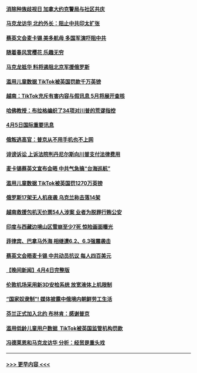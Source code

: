 #### [消除种族歧视日 加拿大约克警局与社区共庆](../pages/prog202/a103684016.md?t=04060343) 
#### [马克龙访华 北约外长：阻止中共印太扩张](../pages/prog202/a103683972.md?t=04060343) 
#### [蔡英文会麦卡锡 美多航母 多国军演吓阻中共](../pages/prog202/a103683968.md?t=04060343) 
#### [随着春风赏樱花 乐趣无穷](../pages/prog202/a103683976.md?t=04060343) 
#### [马克龙抵华 料将遏阻北京军援俄罗斯](../pages/prog202/a103683965.md?t=04060343) 
#### [滥用儿童数据 TikTok被英国罚款千万英镑](../pages/prog202/a103683863.md?t=04060343) 
#### [越南：TikTok充斥有害内容与假讯息 5月将展开查核](../pages/prog202/a103683809.md?t=04060343) 
#### [哈佛教授：布拉格编织了34项对川普的荒谬指控](../pages/prog202/a103683737.md?t=04060343) 
#### [4月5日国际重要讯息](../pages/prog202/a103683752.md?t=04060343) 
#### [俄叛逃高官：普京从不用手机也不上网](../pages/prog202/a103683734.md?t=04060343) 
#### [诽谤诉讼 上诉法院判丹尼尔斯向川普支付法律费用](../pages/prog202/a103683728.md?t=04060343) 
#### [麦卡锡蔡英文宣布会晤 中共气急搞“台海巡航”](../pages/prog202/a103683708.md?t=04060343) 
#### [滥用儿童数据 TikTok被英国罚1270万英镑](../pages/prog202/a103683707.md?t=04060343) 
#### [俄罗斯17架无人机夜袭 乌克兰称击落14架](../pages/prog202/a103683695.md?t=04060343) 
#### [越南救援包机天价票54人涉案 业者为脱罪行贿公安](../pages/prog202/a103683670.md?t=04060343) 
#### [印度与西藏边境山区雪崩至少7死 惊险画面曝光](../pages/prog202/a103683629.md?t=04060343) 
#### [菲律宾、巴拿马外海 相继遭6.2、6.3强震袭击](../pages/prog202/a103683612.md?t=04060343) 
#### [蔡英文会晤麦卡锡 中共动员抗议 每人四百美元](../pages/prog202/a103683568.md?t=04060343) 
#### [【晚间新闻】4月4日完整版](../pages/prog202/a103683565.md?t=04060343) 
#### [伦敦机场采用新3D安检系统 放宽液体上机限制](../pages/prog202/a103683403.md?t=04060343) 
#### [“国家奴隶制”!  媒体披露中俄境内朝鲜劳工生活](../pages/prog202/a103683405.md?t=04060343) 
#### [芬兰正式加入北约 布林肯：感谢普京](../pages/prog202/a103683400.md?t=04060343) 
#### [滥用低龄儿童用户数据  TikTok被英国监管机构罚款](../pages/prog202/a103683228.md?t=04060343) 
#### [冯德莱恩和马克龙访华 分析：经贸是重头戏](../pages/prog202/a103683175.md?t=04060343) 

----
#### [ >>> 更早内容 <<< ](../indexes/prog202-earlier.md)
